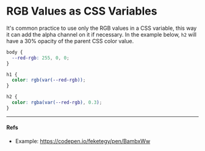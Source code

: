 # RGB Values as CSS Variables

It's common practice to use only the RGB values in a CSS variable, this way it can add the alpha channel on it if necessary. In the example below, `h2` will have a 30% opacity of the parent CSS color value.

```css
body {
  --red-rgb: 255, 0, 0;
}

h1 {
  color: rgb(var(--red-rgb));
}

h2 {
  color: rgba(var(--red-rgb), 0.3);
}
```

---

#### Refs

- Example: https://codepen.io/feketegy/pen/BambxWw

